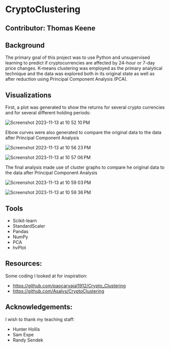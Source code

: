 # CryptoClustering

**Contributor:** Thomas Keene
---

## Background
The primary goal of this project was to use Python and unsupervised learning to predict if cryptocurrencies are affected by 24-hour or 7-day price changes. K-means clustering was employed as the primary analytical technique and the data was explored both in its original state as well as after reduction using Principal Component Analysis (PCA).

## Visualizations
First, a plot was generated to show the returns for several crypto currencies and for several different holding periods:

![Screenshot 2023-11-13 at 10 52 10 PM](https://github.com/keenet1/CryptoClustering/assets/137319054/b302a035-0a40-4c70-bd50-1827dbc902c5)

Elbow curves were also generated to compare the original data to the data after Principal Component Analysis

![Screenshot 2023-11-13 at 10 56 23 PM](https://github.com/keenet1/CryptoClustering/assets/137319054/b9f1f0ab-c19e-4442-b4c2-79ec9512c9ef)

![Screenshot 2023-11-13 at 10 57 06 PM](https://github.com/keenet1/CryptoClustering/assets/137319054/47c1ebd9-0335-439b-8adf-4a42c8375d8a)

The final analysis made use of cluster graphs to compare he original data to the data after Principal Component Analysis

![Screenshot 2023-11-13 at 10 59 03 PM](https://github.com/keenet1/CryptoClustering/assets/137319054/6775507b-d496-4a55-850e-f130890e25ef)

![Screenshot 2023-11-13 at 10 59 36 PM](https://github.com/keenet1/CryptoClustering/assets/137319054/3eb64a0b-a1f0-40eb-b45f-18b961f08518)

## Tools
- Scikit-learn
- StandardScaler
- Pandas
- NumPy
- PCA
- hvPlot

## Resources:
Some coding I looked at for inspiration:
- https://github.com/paocarvajal1912/Crypto_Clustering
- https://github.com/Asalvs/CryptoClustering

## Acknowledgements:
I wish to thank my teaching staff:
- Hunter Hollis
- Sam Espe
- Randy Sendek
